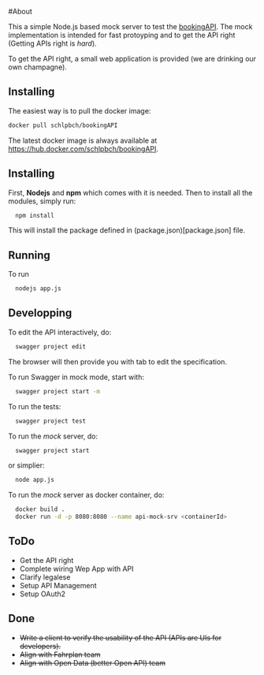 #About

This a simple Node.js based mock server to test the [bookingAPI](api/swagger/swagger.yaml). The mock implementation is intended for fast protoyping and to get the API right (Getting APIs right is *hard*).

To get the API right, a small web application is provided (we are drinking our own champagne).

## Installing
The easiest way is to pull the docker image:

```bash
docker pull schlpbch/bookingAPI
```
The latest docker image is always available at https://hub.docker.com/schlpbch/bookingAPI.

## Installing
First, **Nodejs** and **npm** which comes with it is needed. Then to install all the modules, simply run:

```bash
  npm install
```
This will install the package defined in (package.json)[package.json] file.

## Running 
To run 

```bash
  nodejs app.js
```

## Developping
To edit the API interactively, do:

```bash
  swagger project edit
```

The browser will then provide you with tab to edit the specification.

To run Swagger in mock mode, start with:


```bash
  swagger project start -m
```

To run the tests:


```bash
  swagger project test
```

To run the *mock* server, do:


```bash
  swagger project start
```

or simplier:

```bash
  node app.js
```

To run the *mock* server as docker container, do:

```bash
  docker build .
  docker run -d -p 8080:8080 --name api-mock-srv <containerId>
```

## ToDo
- Get the API right
- Complete wiring Wep App with API
- Clarify legalese
- Setup API Management
- Setup OAuth2

## Done
- <del>Write a client to verify the usability of the API (APIs are UIs for developers).</del>
- <del>Align with Fahrplan team</del>
- <del>Align with Open Data (better Open API) team<del>
